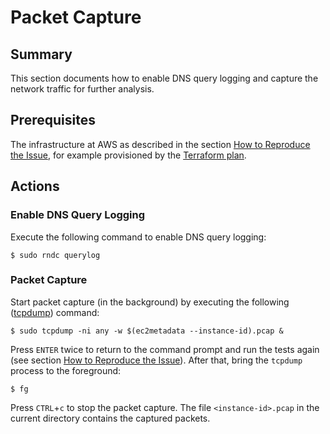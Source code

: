 # Packet Capture

## Summary

This section documents how to enable DNS query logging and capture the network traffic for further analysis.

## Prerequisites

The infrastructure at AWS as described in the section [How to Reproduce the Issue](how-to-reproduce-the-issue.md), for example provisioned by the [Terraform plan](terraform-plan.md).

## Actions

### Enable DNS Query Logging

Execute the following command to enable DNS query logging:

```console
$ sudo rndc querylog
```

### Packet Capture

Start packet capture (in the background) by executing the following ([tcpdump](https://www.tcpdump.org)) command:

```console
$ sudo tcpdump -ni any -w $(ec2metadata --instance-id).pcap &
```

Press `ENTER` twice to return to the command prompt and run the tests again (see section [How to Reproduce the Issue](how-to-reproduce-the-issue.md)). After that, bring the `tcpdump` process to the foreground:

```console
$ fg
```

Press `CTRL`+`c` to stop the packet capture. The file `<instance-id>.pcap` in the current directory contains the captured packets.
